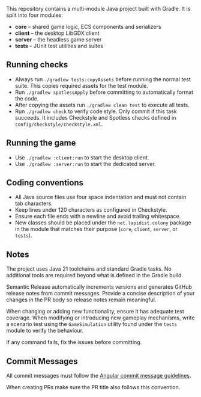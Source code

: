 This repository contains a multi-module Java project built with Gradle. It is
split into four modules:

- **core** – shared game logic, ECS components and serializers
- **client** – the desktop LibGDX client
- **server** – the headless game server
- **tests** – JUnit test utilities and suites

## Running checks
- Always run `./gradlew tests:copyAssets` before running the normal test suite. This copies required assets for the test module.
- Run `./gradlew spotlessApply` before committing to automatically format the code.
- After copying the assets run `./gradlew clean test` to execute all tests.
- Run `./gradlew check` to verify code style. Only commit if this task succeeds. It includes Checkstyle and Spotless checks defined in `config/checkstyle/checkstyle.xml`.

## Running the game
- Use `./gradlew :client:run` to start the desktop client.
- Use `./gradlew :server:run` to start the dedicated server.

## Coding conventions
- All Java source files use four space indentation and must not contain tab characters.
- Keep lines under 120 characters as configured in Checkstyle.
- Ensure each file ends with a newline and avoid trailing whitespace.
- New classes should be placed under the `net.lapidist.colony` package in the
  module that matches their purpose (`core`, `client`, `server`, or `tests`).

## Notes
The project uses Java 21 toolchains and standard Gradle tasks. No additional tools are required beyond what is defined in the Gradle build.

Semantic Release automatically increments versions and generates GitHub release notes from commit messages. Provide a concise description of your changes in the PR body so release notes remain meaningful.

When changing or adding new functionality, ensure it has adequate test coverage.
When modifying or introducing new gameplay mechanisms, write a scenario test
using the `GameSimulation` utility found under the `tests` module to verify the
behaviour.

If any command fails, fix the issues before committing.

## Commit Messages
All commit messages must follow the [Angular commit message guidelines](https://github.com/angular/angular/blob/main/CONTRIBUTING.md#commit).

When creating PRs make sure the PR title also follows this convention.
